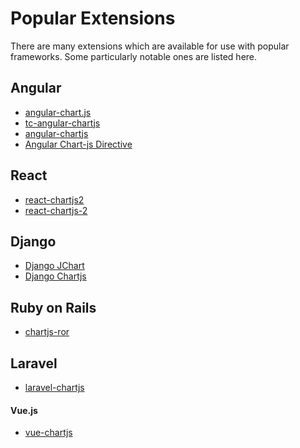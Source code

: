 # Popular Extensions

There are many extensions which are available for use with popular frameworks. Some particularly notable ones are listed here.

## Angular
 - <a href="https://github.com/jtblin/angular-chart.js" target="_blank">angular-chart.js</a>
 - <a href="https://github.com/carlcraig/tc-angular-chartjs" target="_blank">tc-angular-chartjs</a>
 - <a href="https://github.com/petermelias/angular-chartjs" target="_blank">angular-chartjs</a>
 - <a href="https://github.com/earlonrails/angular-chartjs-directive" target="_blank">Angular Chart-js Directive</a>

## React
 - <a href="https://github.com/topdmc/react-chartjs2" target="_blank">react-chartjs2</a>
 - <a href="https://github.com/gor181/react-chartjs-2" target="_blank">react-chartjs-2</a>

## Django
 - <a href="https://github.com/matthisk/django-jchart" target="_blank">Django JChart</a>
 - <a href="https://github.com/novafloss/django-chartjs" target="_blank">Django Chartjs</a>

## Ruby on Rails
 - <a href="https://github.com/airblade/chartjs-ror" target="_blank">chartjs-ror</a>

## Laravel
 - <a href="https://github.com/fxcosta/laravel-chartjs" target="_blank">laravel-chartjs</a>

#### Vue.js
 - <a href="https://github.com/apertureless/vue-chartjs/" target="_blank">vue-chartjs</a>
